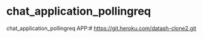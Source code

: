 # chat_application_pollingreq
chat_application_pollingreq
APP:# https://git.heroku.com/datash-clone2.git 
